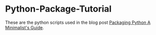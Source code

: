 # Python-Package-Tutorial

These are the python scripts used in the blog post [Packaging Python A Minimalist's Guide](http://joshualitven.com/packaging-python-minimalists-guide/).
